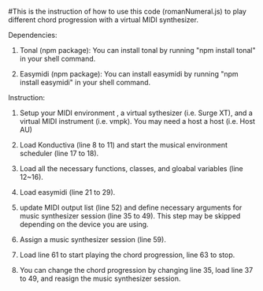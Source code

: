 #This is the instruction of how to use this code (romanNumeral.js) to play different chord progression with a virtual MIDI synthesizer.

Dependencies:

1. Tonal (npm package): You can install tonal by running "npm install tonal" in your shell command.

2. Easymidi (npm package): You can install easymidi by running "npm install easymidi" in your shell command.

Instruction: 

1. Setup your MIDI environment , a virtual sythesizer (i.e. Surge XT), and a virtual MIDI instrument (i.e. vmpk). You may need a host a host (i.e. Host AU)

2. Load Konductiva (line 8 to 11) and start the musical environment scheduler (line 17 to 18).

3. Load all the necessary functions, classes, and gloabal variables (line 12~16).

4. Load easymidi (line 21 to 29).

5. update MIDI output list (line 52) and define necessary arguments for music synthesizer session (line 35 to 49). This step may be skipped depending on the device you are using.

6. Assign a music synthesizer session (line 59).

7. Load line 61 to start playing the chord progression, line 63 to stop.

8. You can change the chord progression by changing line 35, load line 37 to 49, and reasign the music synthesizer session.

